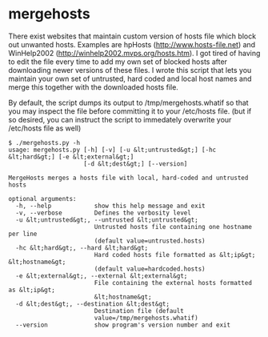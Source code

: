 mergehosts
==========
There exist websites that maintain custom version of hosts file which block out unwanted hosts. Examples are hpHosts (http://www.hosts-file.net) and WinHelp2002 (http://winhelp2002.mvps.org/hosts.htm).
I got tired of having to edit the file every time to add my own set of blocked hosts after downloading newer versions of these files.
I wrote this script that lets you maintain your own set of untrusted, hard coded and local host names and merge this together with the downloaded hosts file.

By default, the script dumps its output to /tmp/mergehosts.whatif so that you may inspect the file before committing it to your /etc/hosts file. (but if so desired, you can instruct the script to immedately overwrite your /etc/hosts file as well)

	$ ./mergehosts.py -h
	usage: mergehosts.py [-h] [-v] [-u &lt;untrusted&gt;] [-hc &lt;hard&gt;] [-e &lt;external&gt;]
        	             [-d &lt;dest&gt;] [--version]
	
	MergeHosts merges a hosts file with local, hard-coded and untrusted hosts
	
	optional arguments:
	  -h, --help            show this help message and exit
	  -v, --verbose         Defines the verbosity level
	  -u &lt;untrusted&gt;, --untrusted &lt;untrusted&gt;
	                        Untrusted hosts file containing one hostname per line
	                        (default value=untrusted.hosts)
	  -hc &lt;hard&gt;, --hard &lt;hard&gt;
	                        Hard coded hosts file formatted as &lt;ip&gt; &lt;hostname&gt;
	                        (default value=hardcoded.hosts)
	  -e &lt;external&gt;, --external &lt;external&gt;
	                        File containing the external hosts formatted as &lt;ip&gt;
	                        &lt;hostname&gt;
	  -d &lt;dest&gt;, --destination &lt;dest&gt;
	                        Destination file (default
                        	value=/tmp/mergehosts.whatif)
	  --version             show program's version number and exit
